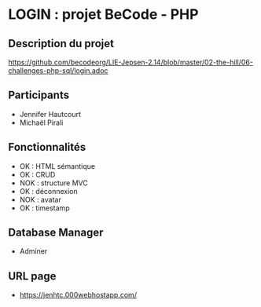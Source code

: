 # LOGIN : projet BeCode - PHP
## Description du projet
https://github.com/becodeorg/LIE-Jepsen-2.14/blob/master/02-the-hill/06-challenges-php-sql/login.adoc
## Participants
- Jennifer Hautcourt
- Michaël Pirali
## Fonctionnalités
- OK : HTML sémantique
- OK : CRUD
- NOK : structure MVC
- OK : déconnexion
- NOK : avatar
- OK : timestamp

## Database Manager
- Adminer

## URL page
- https://jenhtc.000webhostapp.com/
